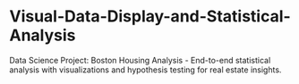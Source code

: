 # Visual-Data-Display-and-Statistical-Analysis
Data Science Project: Boston Housing Analysis - End-to-end statistical analysis with visualizations and hypothesis testing for real estate insights.
